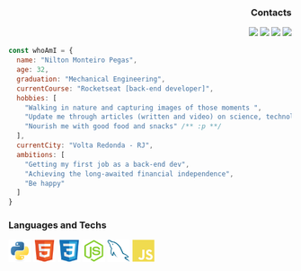 <div align="right">
  <h3>Contacts</h3>
  <a href = "mailto:niltonpegas@id.uff.br"><img src="https://img.shields.io/badge/-Gmail-%23333?style=for-the-badge&logo=gmail&logoColor=white" target="_blank"></a>
  <a href="https://instagram.com/niltonpegass" target="_blank"><img src="https://img.shields.io/badge/-Instagram-%23E4405F?style=for-the-badge&logo=instagram&logoColor=white" target="_blank"></a>
  <a href="https://www.linkedin.com/in/niltonpegass" target="_blank"><img src="https://img.shields.io/badge/-LinkedIn-%230077B5?style=for-the-badge&logo=linkedin&logoColor=white" target="_blank"></a>
  <a href="https://app.rocketseat.com.br/me/niltonpegass" target="_blank"><img src="https://img.shields.io/badge/-Rocketseat-blueviolet?style=for-the-badge" target="_blank"></a>
<p></p>
</div>

```javascript
const whoAmI = {
  name: "Nilton Monteiro Pegas",
  age: 32,
  graduation: "Mechanical Engineering",
  currentCourse: "Rocketseat [back-end developer]",
  hobbies: [
    "Walking in nature and capturing images of those moments ",
    "Update me through articles (written and video) on science, technology and politics",
    "Nourish me with good food and snacks" /** :p **/
  ],
  currentCity: "Volta Redonda - RJ",
  ambitions: [
    "Getting my first job as a back-end dev",
    "Achieving the long-awaited financial independence",
    "Be happy"
  ]
}
```

<p></p>
<div>
  <h3>Languages and Techs</h3>
    <img align="center" alt="iconPython" height="40" width="40" src="https://raw.githubusercontent.com/devicons/devicon/master/icons/python/python-original.svg">
    <img align="center" alt="iconHTML" height="40" width="40" src="https://raw.githubusercontent.com/devicons/devicon/master/icons/html5/html5-original.svg">
    <img align="center" alt="iconCSS" height="40" width="40" src="https://raw.githubusercontent.com/devicons/devicon/master/icons/css3/css3-original.svg">
    <img align="center" alt="iconNode" height="40" width="40" src="https://raw.githubusercontent.com/devicons/devicon/master/icons/nodejs/nodejs-original.svg">
    <img align="center" alt="iconMYSQL" height="40" width="40" src="https://raw.githubusercontent.com/devicons/devicon/master/icons/mysql/mysql-original.svg">
    <img align="center" alt="iconJAVASCRIPT" height="40" width="40" src="https://raw.githubusercontent.com/devicons/devicon/master/icons/javascript/javascript-plain.svg">
</div>

